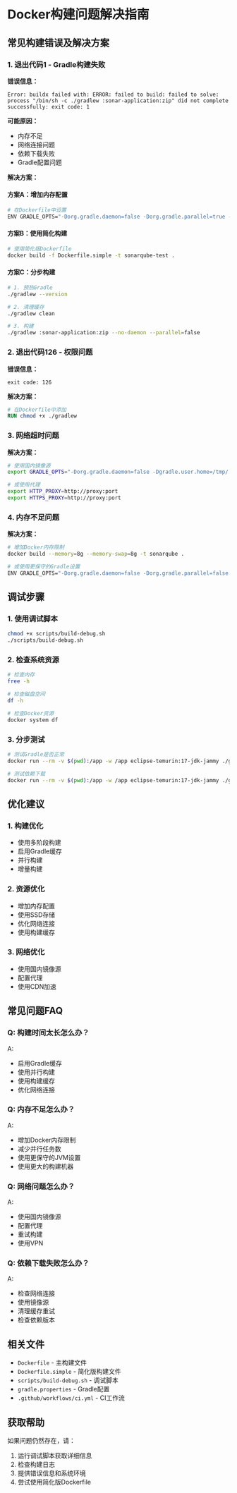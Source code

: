 # Docker构建问题解决指南

## 常见构建错误及解决方案

### 1. 退出代码1 - Gradle构建失败

**错误信息：**
```
Error: buildx failed with: ERROR: failed to build: failed to solve: process "/bin/sh -c ./gradlew :sonar-application:zip" did not complete successfully: exit code: 1
```

**可能原因：**
- 内存不足
- 网络连接问题
- 依赖下载失败
- Gradle配置问题

**解决方案：**

#### 方案A：增加内存配置
```bash
# 在Dockerfile中设置
ENV GRADLE_OPTS="-Dorg.gradle.daemon=false -Dorg.gradle.parallel=true -Dorg.gradle.jvmargs=-Xmx4g -XX:MaxMetaspaceSize=1g"
```

#### 方案B：使用简化构建
```bash
# 使用简化版Dockerfile
docker build -f Dockerfile.simple -t sonarqube-test .
```

#### 方案C：分步构建
```bash
# 1. 预热Gradle
./gradlew --version

# 2. 清理缓存
./gradlew clean

# 3. 构建
./gradlew :sonar-application:zip --no-daemon --parallel=false
```

### 2. 退出代码126 - 权限问题

**错误信息：**
```
exit code: 126
```

**解决方案：**
```dockerfile
# 在Dockerfile中添加
RUN chmod +x ./gradlew
```

### 3. 网络超时问题

**解决方案：**
```bash
# 使用国内镜像源
export GRADLE_OPTS="-Dorg.gradle.daemon=false -Dgradle.user.home=/tmp/.gradle"

# 或使用代理
export HTTP_PROXY=http://proxy:port
export HTTPS_PROXY=http://proxy:port
```

### 4. 内存不足问题

**解决方案：**
```bash
# 增加Docker内存限制
docker build --memory=8g --memory-swap=8g -t sonarqube .

# 或使用更保守的Gradle设置
ENV GRADLE_OPTS="-Dorg.gradle.daemon=false -Dorg.gradle.parallel=false -Dorg.gradle.jvmargs=-Xmx2g"
```

## 调试步骤

### 1. 使用调试脚本
```bash
chmod +x scripts/build-debug.sh
./scripts/build-debug.sh
```

### 2. 检查系统资源
```bash
# 检查内存
free -h

# 检查磁盘空间
df -h

# 检查Docker资源
docker system df
```

### 3. 分步测试
```bash
# 测试Gradle是否正常
docker run --rm -v $(pwd):/app -w /app eclipse-temurin:17-jdk-jammy ./gradlew --version

# 测试依赖下载
docker run --rm -v $(pwd):/app -w /app eclipse-temurin:17-jdk-jammy ./gradlew dependencies
```

## 优化建议

### 1. 构建优化
- 使用多阶段构建
- 启用Gradle缓存
- 并行构建
- 增量构建

### 2. 资源优化
- 增加内存配置
- 使用SSD存储
- 优化网络连接
- 使用构建缓存

### 3. 网络优化
- 使用国内镜像源
- 配置代理
- 使用CDN加速

## 常见问题FAQ

### Q: 构建时间太长怎么办？
A: 
- 启用Gradle缓存
- 使用并行构建
- 使用构建缓存
- 优化网络连接

### Q: 内存不足怎么办？
A:
- 增加Docker内存限制
- 减少并行任务数
- 使用更保守的JVM设置
- 使用更大的构建机器

### Q: 网络问题怎么办？
A:
- 使用国内镜像源
- 配置代理
- 重试构建
- 使用VPN

### Q: 依赖下载失败怎么办？
A:
- 检查网络连接
- 使用镜像源
- 清理缓存重试
- 检查依赖版本

## 相关文件

- `Dockerfile` - 主构建文件
- `Dockerfile.simple` - 简化版构建文件
- `scripts/build-debug.sh` - 调试脚本
- `gradle.properties` - Gradle配置
- `.github/workflows/ci.yml` - CI工作流

## 获取帮助

如果问题仍然存在，请：

1. 运行调试脚本获取详细信息
2. 检查构建日志
3. 提供错误信息和系统环境
4. 尝试使用简化版Dockerfile 